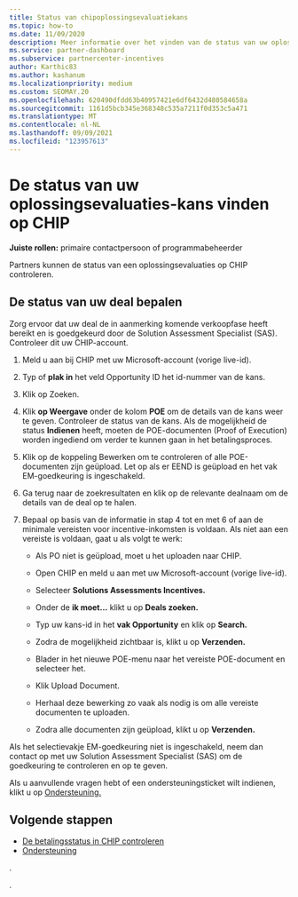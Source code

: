 ```yaml
---
title: Status van chipoplossingsevaluatiekans
ms.topic: how-to
ms.date: 11/09/2020
description: Meer informatie over het vinden van de status van uw oplossingsevaluatiekans in chip (Channel Incentives Platform).
ms.service: partner-dashboard
ms.subservice: partnercenter-incentives
author: Karthic83
ms.author: kashanum
ms.localizationpriority: medium
ms.custom: SEOMAY.20
ms.openlocfilehash: 620490dfdd63b40957421e6df6432d480584658a
ms.sourcegitcommit: 1161d5bcb345e368348c535a7211f0d353c5a471
ms.translationtype: MT
ms.contentlocale: nl-NL
ms.lasthandoff: 09/09/2021
ms.locfileid: "123957613"
---
```

# <a name="find-your-solution-assessments-opportunity-status-on-chip"></a>De status van uw oplossingsevaluaties-kans vinden op CHIP

**Juiste rollen:** primaire contactpersoon of programmabeheerder

Partners kunnen de status van een oplossingsevaluaties op CHIP controleren.

## <a name="determine-the-status-of-your-deal"></a>De status van uw deal bepalen

Zorg ervoor dat uw deal de in aanmerking komende verkoopfase heeft bereikt en is goedgekeurd door de Solution Assessment Specialist (SAS). Controleer dit uw CHIP-account.

1. Meld u aan bij CHIP met uw Microsoft-account (vorige live-id).
1. Typ of **plak in** het veld Opportunity ID het id-nummer van de kans.
3. Klik op Zoeken.

1. Klik **op Weergave** onder de kolom **POE** om de details van de kans weer te geven. Controleer de status van de kans. Als de mogelijkheid de status **Indienen** heeft, moeten de POE-documenten (Proof of Execution) worden ingediend om verder te kunnen gaan in het betalingsproces.
 
1. Klik op de koppeling Bewerken om te controleren of alle POE-documenten zijn geüpload. Let op als er EEND is geüpload en het vak EM-goedkeuring is ingeschakeld.
 
1. Ga terug naar de zoekresultaten en klik op de relevante dealnaam om de details van de deal op te halen. 

1. Bepaal op basis van de informatie in stap 4 tot en met 6 of aan de minimale vereisten voor incentive-inkomsten is voldaan. Als niet aan een vereiste is voldaan, gaat u als volgt te werk:
 
     - Als PO niet is geüpload, moet u het uploaden naar CHIP.
 
     - Open CHIP en meld u aan met uw Microsoft-account (vorige live-id).
 
     - Selecteer **Solutions Assessments Incentives.**

     - Onder de **ik moet...** klikt u op **Deals zoeken.**

     - Typ uw kans-id in het **vak Opportunity** en klik op **Search.**

     - Zodra de mogelijkheid zichtbaar is, klikt u op **Verzenden.**
  
     - Blader in het nieuwe POE-menu naar het vereiste POE-document en selecteer het.

     - Klik Upload Document.

     - Herhaal deze bewerking zo vaak als nodig is om alle vereiste documenten te uploaden.

     - Zodra alle documenten zijn geüpload, klikt u op **Verzenden.**

Als het selectievakje EM-goedkeuring niet is ingeschakeld, neem dan contact op met uw Solution Assessment Specialist (SAS) om de goedkeuring te controleren en op te geven.
 
Als u aanvullende vragen hebt of een ondersteuningsticket wilt indienen, klikt u op [Ondersteuning.](report-problems-with-partner-center.md)

## <a name="next-steps"></a>Volgende stappen

- [De betalingsstatus in CHIP controleren](chip-payment-status.md)
- [Ondersteuning](report-problems-with-partner-center.md)

.




.





